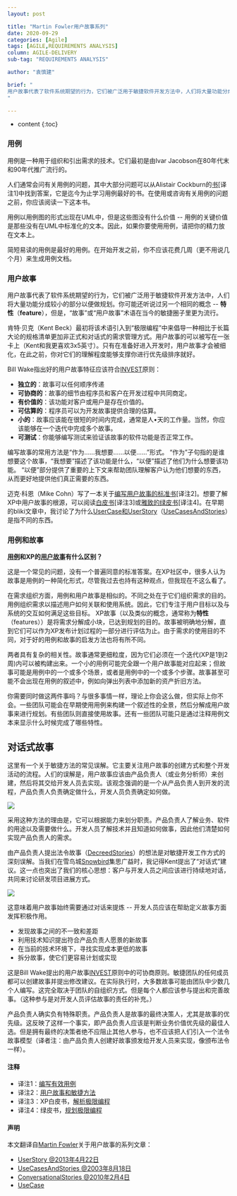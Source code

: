 ```yaml
---
layout: post

title: "Martin Fowler用户故事系列"
date: 2020-09-29
categories: [Agile]
tags: [AGILE,REQUIREMENTS ANALYSIS]
column: AGILE-DELIVERY
sub-tag: "REQUIREMENTS ANALYSIS"

author: "袁慎建"

brief: "
用户故事代表了软件系统期望的行为，它们被广泛用于敏捷软件开发方法中，人们将大量功能分成较小的部分以便做规划。你可能还听说过另一个相同的概念 -- 特性（feature），但是，“故事”或“用户故事”术语在当今的敏捷圈子里更为流行。
"

---
```


* content
{:toc}


### 用例
用例是一种用于组织和引出需求的技术。它们最初是由Ivar Jacobson在80年代末和90年代推广流行的。

人们通常会问有关用例的问题，其中大部分问题可以从Alistair Cockburn的[书](https://www.amazon.com/gp/product/0201702258?ie=UTF8&tag=martinfowlerc-20&linkCode=as2&camp=1789&creative=9325&creativeASIN=0201702258)[译注1]中找到答案，它是迄今为止学习用例最好的书。在使用或咨询有关用例的问题之前，你应该阅读一下这本书。

用例以用例图的形式出现在UML中，但是这些图没有什么价值 -- 用例的关键价值是那些没有在UML中标准化的文本。因此，如果你要使用用例，请把你的精力放在文本上。

简短易读的用例是最好的用例。在开始开发之前，你不应该花费几周（更不用说几个月）来生成用例文档。


### 用户故事
用户故事代表了软件系统期望的行为，它们被广泛用于敏捷软件开发方法中，人们将大量功能分成较小的部分以便做规划。你可能还听说过另一个相同的概念 -- **特性**（**feature**），但是，“故事”或“用户故事”术语在当今的敏捷圈子里更为流行。

肯特·贝克（Kent Beck）最初将该术语引入到“极限编程”中来倡导一种相比于长篇大论的规格清单更加非正式和对话式的需求管理方式。用户故事的可以被写在一张卡上（Kent和我更喜欢3x5英寸）。只有在准备好进入开发时，用户故事才会被细化，在此之前，你对它们的理解程度能够支撑你进行优先级排序就好。


Bill Wake指出好的用户故事特征应该符合[INVEST](https://xp123.com/articles/invest-in-good-stories-and-smart-tasks/)原则：


- **独立的**：故事可以任何顺序传递
- **可协商的**：故事的细节由程序员和客户在开发过程中共同商定。
- **有价值的**：该功能对客户或用户是存在价值的。
- **可估算的**：程序员可以为开发故事提供合理的估算。
- **小的**：故事应该能在很短的时间内完成，通常是人•天的工作量。当然，你应该能够在一个迭代中完成多个故事。
- **可测试**：你能够编写测试来验证该故事的软件功能是否正常工作。


编写故事的常用方法是“作为……我想要……以便……”形式。 “作为”子句指的是谁想要这个故事，“我想要”描述了该功能是什么，“以便”描述了他们为什么想要该功能。 “以便”部分提供了重要的上下文来帮助团队理解客户认为他们想要的东西，从而更好地提供他们真正需要的东西。


迈克·科恩（Mike Cohn）写了一本关于[编写用户故事的标准书](https://www.amazon.com/gp/product/0321205685?ie=UTF8&tag=martinfowlerc-20&linkCode=as2&camp=1789&creative=9325&creativeASIN=0321205685)[译注2]。想要了解XP中用户故事的根源，可以阅读[白皮书](https://www.amazon.com/gp/product/0321278658?ie=UTF8&tag=martinfowlerc-20&linkCode=as2&camp=1789&creative=9325&creativeASIN=0321278658)[译注3]或[雅致的绿皮书](https://martinfowler.com/books/pxp.html)[译注4]。在早期的bliki文章中，我讨论了为什么[UserCase和UserStory](#)（[UseCasesAndStories](https://martinfowler.com/bliki/UseCasesAndStories.html)）是指不同的东西。

### 用例和故事
**[用例](#用例)和XP的[用户故事](#用户故事)有什么区别？**

这是一个常见的问题，没有一个普遍同意的标准答案。在XP社区中，很多人认为故事是用例的一种简化形式，尽管我过去也持有这种观点，但我现在不这么看了。

在需求组织方面，用例和用户故事是相似的。不同之处在于它们组织需求的目的。用例组织需求以描述用户如何关联和使用系统。因此，它们专注于用户目标以及与系统的交互如何满足这些目标。 XP故事（以及类似的概念，通常称为**特性**（features））是将需求分解成小块，已达到规划的目的。故事被明确地分解，直到它们可以作为XP发布计划过程的一部分进行评估为止。由于需求的使用目的不同，对于好的用例和故事的启发方法也将有所不同。

两者具有复杂的相关性。故事通常更细粒度，因为它们必须在一个迭代(XP是1到2周)内可以被构建出来。一个小的用例可能完全跟一个用户故事能对应起来；但故事可能是用例中的一个或多个场景，或者是用例中的一个或多个步骤。故事甚至可能不会出现在用例的叙述中，例如向弹出列表中添加新的资产折旧方法。

你需要同时做这两件事吗？与很多事情一样，理论上你会这么做，但实际上你不会。一些团队可能会在早期使用用例来构建一个叙述性的全景，然后分解成用户故事来进行规划。有些团队则直接使用故事。还有一些团队可能只是通过注释用例文本来显示什么时候完成了哪些特性。

## 对话式故事

这里有一个关于敏捷方法的常见误解。它主要关注用户故事的创建方式和整个开发活动的流程。人们的误解是，用户故事应该由产品负责人（或业务分析师）来创建，然后将其交给开发人员去实现。该观念强调的是一个从产品负责人到开发的流程，产品负责人负责确定做什么，开发人员负责确定如何做。


![](https://www.martinfowler.com/bliki/images/conversationalStories/decreed.png)

采用这种方法的理由是，它可以根据能力来划分职责。产品负责人了解业务、软件的用途以及需要做什么。开发人员了解技术并且知道如何做事，因此他们清楚如何实现产品负责人的需求。


由产品负责人提出法令故事（[DecreedStories](https://www.martinfowler.com/bliki/DecreedStories.html)）的想法是对敏捷开发工作方式的深刻误解。当我们在雪鸟城[Snowbird](https://www.martinfowler.com/articles/agileStory.html)集思广益时，我记得Kent提出了“对话式”建议。这一点也突出了我们的核心思想：客户与开发人员之间应该进行持续地对话，共同来讨论研发项目进展方式。

![](https://www.martinfowler.com/bliki/images/conversationalStories/conversation.png)

这意味着用户故事始终需要通过对话来提炼 -- 开发人员应该在帮助定义故事方面发挥积极作用。

- 发现故事之间的不一致和差距
- 利用技术知识提出符合产品负责人愿景的新故事
- 在当前的技术环境下，寻找实现成本更低的故事
- 拆分故事，使它们更容易计划或实现


这是Bill Wake提出的用户故事[INVEST](http://xp123.com/xplor/xp0308)原则中的可协商原则。敏捷团队的任何成员都可以创建故事并提出修改建议。在实际执行时，大多数故事可能由团队中少数几个人编写。这完全取决于团队的自组织方式。但是每个人都应该参与提出和完善故事。（这种参与是对开发人员评估故事的责任的补充。）


产品负责人确实负有特殊职责。产品负责人是故事的最终决策人，尤其是故事的优先级。这反映了这样一个事实，即产品负责人应该是判断业务价值优先级的最佳人选。但是拥有最终的决策者绝不应阻止其他人参与，也不应该把人们引入一个法令故事模型（译者注：由产品负责人创建好故事颁发给开发人员来实现，像颁布法令一样）。


#### 注释
- 译注1：[编写有效用例](https://book.douban.com/subject/10769594/)
- 译注2：[用户故事和敏捷方法](https://book.douban.com/subject/4743056/)
- 译注3：XP白皮书，[解析极限编程](https://book.douban.com/subject/1099376/)
- 译注4：绿皮书，[规划极限编程](https://book.douban.com/subject/1231825/)


#### 声明
本文翻译自[Martin Fowler](https://martinfowler.com/)关于用户故事的系列文章：

- [UserStory @2013年4月22日](https://martinfowler.com/bliki/UserStory.html)
- [UseCasesAndStories @2003年8月18日](https://martinfowler.com/bliki/UserStory.html)
- [ConversationalStories @2010年2月4日](https://martinfowler.com/bliki/UserStory.html)
- [UseCase](https://martinfowler.com/bliki/UseCase.html)
